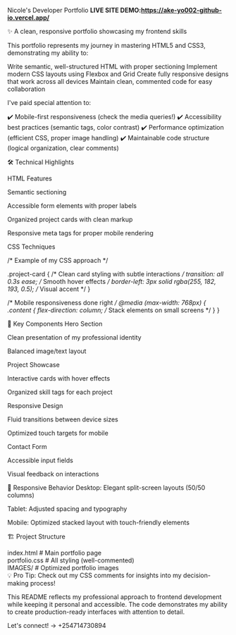 Nicole's Developer Portfolio
**LIVE SITE DEMO:https://ake-yo002-github-io.vercel.app/**

✨ A clean, responsive portfolio showcasing my frontend skills

This portfolio represents my journey in mastering HTML5 and CSS3, demonstrating my ability to:

Write semantic, well-structured HTML with proper sectioning
Implement modern CSS layouts using Flexbox and Grid
Create fully responsive designs that work across all devices
Maintain clean, commented code for easy collaboration

I've paid special attention to:

✔️ Mobile-first responsiveness (check the media queries!)
✔️ Accessibility best practices (semantic tags, color contrast)
✔️ Performance optimization (efficient CSS, proper image handling)
✔️ Maintainable code structure (logical organization, clear comments)

🛠 Technical Highlights

HTML Features

Semantic sectioning

Accessible form elements with proper labels

Organized project cards with clean markup

Responsive meta tags for proper mobile rendering

CSS Techniques

/* Example of my CSS approach */

.project-card {
  /* Clean card styling with subtle interactions */
  transition: all 0.3s ease; /* Smooth hover effects */
  border-left: 3px solid rgba(255, 182, 193, 0.5); /* Visual accent */
}

/* Mobile responsiveness done right */
@media (max-width: 768px) {
  .content {
    flex-direction: column; /* Stack elements on small screens */
  }
}

🌟 Key Components
Hero Section

Clean presentation of my professional identity

Balanced image/text layout

Project Showcase

Interactive cards with hover effects

Organized skill tags for each project

Responsive Design

Fluid transitions between device sizes

Optimized touch targets for mobile

Contact Form

Accessible input fields

Visual feedback on interactions

📱 Responsive Behavior
Desktop: Elegant split-screen layouts (50/50 columns)

Tablet: Adjusted spacing and typography

Mobile: Optimized stacked layout with touch-friendly elements

🏗 Project Structure

index.html          # Main portfolio page  
portfolio.css       # All styling (well-commented)  
IMAGES/             # Optimized portfolio images  
💡 Pro Tip: Check out my CSS comments for insights into my decision-making process!

This README reflects my professional approach to frontend development while keeping it personal and accessible. The code demonstrates my ability to create production-ready interfaces with attention to detail.

Let's connect! → +254714730894
